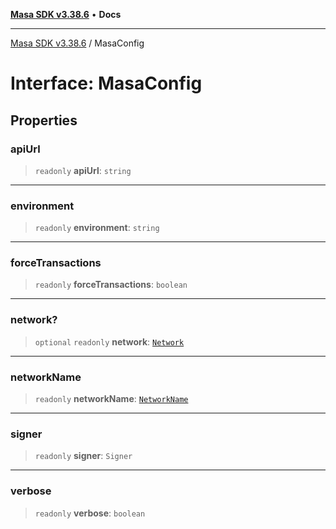 [**Masa SDK v3.38.6**](../README.md) • **Docs**

***

[Masa SDK v3.38.6](../globals.md) / MasaConfig

# Interface: MasaConfig

## Properties

### apiUrl

> `readonly` **apiUrl**: `string`

***

### environment

> `readonly` **environment**: `string`

***

### forceTransactions

> `readonly` **forceTransactions**: `boolean`

***

### network?

> `optional` `readonly` **network**: [`Network`](Network.md)

***

### networkName

> `readonly` **networkName**: [`NetworkName`](../type-aliases/NetworkName.md)

***

### signer

> `readonly` **signer**: `Signer`

***

### verbose

> `readonly` **verbose**: `boolean`
